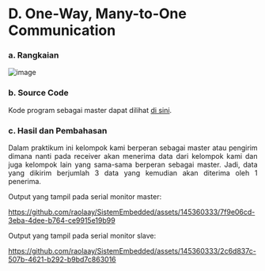 # D. One-Way, Many-to-One Communication

### a. Rangkaian
![image](https://github.com/raolaay/SistemEmbedded/assets/145360333/e783c8c7-df7c-4207-bdc9-a0a0b949ff31)

### b. Source Code
Kode program sebagai master dapat dilihat <a href="">di sini</a>.

### c. Hasil dan Pembahasan
<p align="justify">Dalam praktikum ini kelompok kami berperan sebagai master atau pengirim dimana nanti
pada receiver akan menerima data dari kelompok kami dan juga kelompok lain yang sama-sama berperan sebagai master.
Jadi, data yang dikirim berjumlah 3 data yang kemudian akan diterima oleh 1 penerima.</p>
Output yang tampil pada serial monitor master:


https://github.com/raolaay/SistemEmbedded/assets/145360333/7f9e06cd-3eba-4dee-b764-ce9915e19b99


Output yang tampil pada serial monitor slave:

https://github.com/raolaay/SistemEmbedded/assets/145360333/2c6d837c-507b-4621-b292-b9bd7c863016

